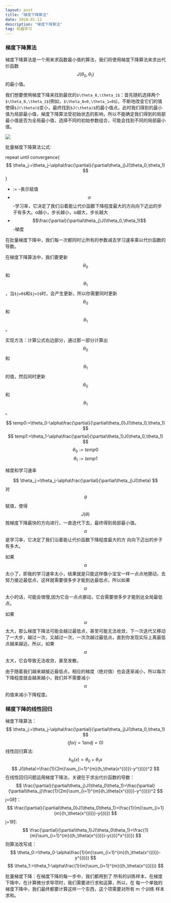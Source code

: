 ```yaml
---
layout: post
title: "梯度下降算法"
date: 2018-01-12
description: "梯度下降算法"
tag: 机器学习
---
```

### 梯度下降算法
梯度下降算法是一个用来求函数最小值的算法，我们将使用梯度下降算法来求出代价函数$$J(\theta_0,\theta_1)$$的最小值。

我们想要使用梯度下降来找到最优的`$\theta_0,\theta_1$`：首先随机选择两个`$\theta_0,\theta_1$`(例如，`$\theta_0=0,\theta_1=0$`)，不断地改变它们的值使得`$J(\theta)$`变小，最终找到`$J(\theta)$`的最小值点。此时我们得到的最小值为局部最小值，梯度下降算法受初始状态的影响，所以不能确定我们得到的局部最小值是否为全局最小值，选择不同的初始参数组合，可能会找到不同的局部最小值。

![](/images/2018-1-12/1.png)

批量梯度下降算法公式:


repeat until convergence{
$$
\theta_j:=\theta_j-\alpha\frac{\partial}{\partial\theta_j}J(\theta_0,\theta_1)
$$
}

+ := -表示赋值
+ $$\alpha$$ -学习率，它决定了我们沿着能让代价函数下降程度最大的方向向下迈出的步子有多大。α越小，步长越小，α越大，步长越大
+ $$\frac{\partial}{\partial\theta_j}J(\theta_0,\theta_1)$$-梯度

在批量梯度下降中，我们每一次都同时让所有的参数减去学习速率乘以代价函数的导数。

在梯度下降算法中，我们要更新$$\theta_0$$和$$\theta_1$$，当`$j=0$`和`$j=1$`时，会产生更新，所以你需要同时更新$$\theta_0$$和$$\theta_1$$。

实现方法：计算公式右边部分，通过那一部分计算出$$\theta_0$$和$$\theta_1$$的值，然后同时更新$$\theta_0$$和$$\theta_1$$。

$$
temp0:=\theta_0-\alpha\frac{\partial}{\partial\theta_0}J(\theta_0,\theta_1)
$$
$$
temp1:=\theta_1-\alpha\frac{\partial}{\partial\theta_1}J(\theta_0,\theta_1)
$$
$$
\theta_0:=temp0
$$
$$
\theta_1:=temp1
$$

梯度和学习速率

$$
\theta_j:=\theta_j-\alpha\frac{\partial}{\partial\theta_j}J(\theta)
$$
对$$\theta$$赋值，使得$$J(\theta)$$按梯度下降最快的方向进行，一直迭代下去，最终得到局部最小值。$$\alpha$$是学习率，它决定了我们沿着能让代价函数下降程度最大的方
向向下迈出的步子有多大。

如果$$\alpha$$太小了，即我的学习速率太小，结果就是只能这样像小宝宝一样一点点地挪动，去努力接近最低点，这样就需要很多步才能到达最低点，所以如果$$\alpha$$太小的话，可能会很慢,因为它会一点点挪动，它会需要很多步才能到达全局最低点。

如果$$\alpha$$太大，那么梯度下降法可能会越过最低点，甚至可能无法收敛，下一次迭代又移动了一大步，越过一次，又越过一次，一次次越过最低点，直到你发现实际上离最低点越来越远，所以，如果$$\alpha$$太大，它会导致无法收敛，甚至发散。

由于随着我们越来越接近最低点，相应的梯度（绝对值）也会逐渐减小，所以每次下降程度就会越来越小，我们并不需要减小$$\alpha$$的值来减小下降程度。

### 梯度下降的线性回归

梯度下降算法：
$$
\theta_j:=\theta_j-\alpha\frac{\partial}{\partial\theta_j}J(\theta_0,\theta_1)
$$
$$
(for j = 1 and j = 0)
$$
线性回归算法:
$$
h_\theta(x)=\theta_0+\theta_1x
$$
$$
J(\theta)=\frac{1}{2m}\sum_{i=1}^{m}(h_\theta(x^{(i)})-y^{(i)})^2
$$
在线性回归问题运用梯度下降法，关键在于求出代价函数的导数：
$$
\frac{\partial}{\partial\theta_j}J(\theta_0\theta_1)=\frac{\partial}{\partial\theta_j}\frac{1}{2m}\sum_{i=1}^{m}(h_\theta(x^{(i)})-y^{(i)})^2
$$
j=0时：
$$
\frac{\partial}{\partial\theta_0}J(\theta_0\theta_1)=\frac{1}{m}\sum_{i=1}{m}(h_\theta(x^{(i)})-y{(i)})
$$
j=1时:
$$
\frac{\partial}{\partial\theta_1}J(\theta_0\theta_1)=\frac{1}{m}\sum_{i=1}^{m}((h_\theta(x^{(i)})-y{(i)}*x^{(i)})
$$
则算法改写成：
$$
\theta_0:=\theta_0-\alpha\frac{1}{m}\sum_{i=1}^{m}(h_\theta(x^{(i)})-y^{(i)})
$$
$$
\theta_1:=\theta_1-\alpha\frac{1}{m}\sum_{i=1}^{m}((h_\theta(x^{(i)}))
$$

批量梯度下降：在梯度下降的每一步中，我们都用到了
所有的训练样本，在梯度下降中，在计算微分求导项时，我们需要进行求和运算，所以，在
每一个单独的梯度下降中，我们最终都要计算这样一个东西，这个项需要对所有 m 个训练
样本求和。